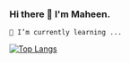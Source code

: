 ### Hi there 👋 I'm Maheen.

<!--
**mah-moh/mah-moh** is a ✨ _special_ ✨ repository because its `README.md` (this file) appears on your GitHub profile.

Here are some ideas to get you started:

- 🔭 I’m currently working on ...
🌱 I’m currently learning ...
- 👯 I’m looking to collaborate on ...
- 🤔 I’m looking for help with ...
- 💬 Ask me about ...
- 📫 How to reach me: ...
- 😄 Pronouns: ...
- ⚡ Fun fact: ...
-->
```text
🌱 I’m currently learning ...
```

[![Top Langs](https://github-readme-stats.vercel.app/api/top-langs/?username=mah-moh&langs_count=8&layout=compact)](https://github.com/mah-moh)

